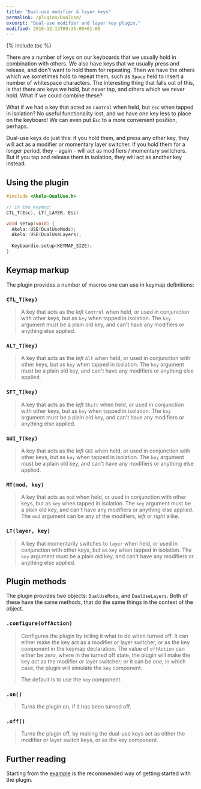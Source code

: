 ```yaml
---
title: "Dual-use modifier & layer keys"
permalink: /plugins/DualUse/
excerpt: "Dual-use modifier and layer key plugin."
modified: 2016-12-13T09:35:00+01:00
---
```


{% include toc %}

There are a number of keys on our keyboards that we usually hold in combination
with others. We also have keys that we usually press and release, and don't want
to hold them for repeating. Then we have the others which we sometimes hold to
repeat them, such as `Space` held to insert a number of whitespace characters.
The interesting thing that falls out of this, is that there are keys we hold,
but never tap, and others which we never hold. What if we could combine these?

What if we had a key that acted as `Control` when held, but `Esc` when tapped in
isolation? No useful functionality lost, and we have one key less to place on
the keyboard! We can even put `Esc` to a more convenient position, perhaps.

Dual-use keys do just this: if you hold them, and press any other key, they will
act as a modifier or momentary layer switcher. If you hold them for a longer
period, they - again - will act as modifiers / momentary switchers. But if you
tap and release them in isolation, they will act as another key instead.

## Using the plugin

```c++
#include <Akela-DualUse.h>

// in the keymap:
CTL_T(Esc), LT(_LAYER, Esc)

void setup(void) {
  Akela::USE(DualUseMods);
  Akela::USE(DualUseLayers);
  
  Keyboardio.setup(KEYMAP_SIZE);
}
```

## Keymap markup

The plugin provides a number of macros one can use in keymap definitions:

### `CTL_T(key)`

> A key that acts as the *left* `Control` when held, or used in conjunction with
> other keys, but as `key` when tapped in isolation. The `key` argument must be
> a plain old key, and can't have any modifiers or anything else applied.

### `ALT_T(key)`

> A key that acts as the *left* `Alt` when held, or used in conjunction with
> other keys, but as `key` when tapped in isolation. The `key` argument must be
> a plain old key, and can't have any modifiers or anything else applied.
    
### `SFT_T(key)`

> A key that acts as the *left* `Shift` when held, or used in conjunction with
> other keys, but as `key` when tapped in isolation. The `key` argument must be
> a plain old key, and can't have any modifiers or anything else applied.

### `GUI_T(key)`

> A key that acts as the *left* `GUI` when held, or used in conjunction with
> other keys, but as `key` when tapped in isolation. The `key` argument must be
> a plain old key, and can't have any modifiers or anything else applied.

### `MT(mod, key)`

> A key that acts as `mod` when held, or used in conjunction with other keys,
> but as `key` when tapped in isolation. The `key` argument must be a plain old
> key, and can't have any modifiers or anything else applied. The `mod` argument
> can be any of the modifiers, *left* or *right* alike.

### `LT(layer, key)`

> A key that momentarily switches to `layer` when held, or used in conjunction
> with other keys, but as `key` when tapped in isolation. The `key` argument
> must be a plain old key, and can't have any modifiers or anything else
> applied.

## Plugin methods

The plugin provides two objects: `DualUseMods`, and `DualUseLayers`. Both of
these have the same methods, that do the same things in the context of the
object.

### `.configure(offAction)`

> Configures the plugin by telling it what to do when turned off. It can either
> make the key act as a modifier or layer switcher, or as the key component in
> the keymap declaration. The value of `offAction` can either be *zero*, where
> in the turned off state, the plugin will make the key act as the modifier or
> layer switcher; or it can be *one*, in which case, the plugin will simulate
> the `key` component.
>
> The default is to use the `key` component.

### `.on()`

> Turns the plugin on, if it has been turned off.

### `.off()`

> Turns the plugin off, by making the dual-use keys act as either the modifier
> or layer switch keys, or as the key component.

## Further reading

Starting from the [example][plugin:example] is the recommended way of getting
started with the plugin.

 [plugin:example]: https://github.com/algernon/Akela/blob/master/lib/Akela-DualUse/examples/DualUse/DualUse.ino
